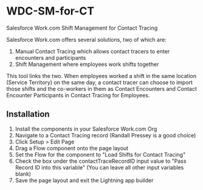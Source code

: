 # WDC-SM-for-CT
Salesforce Work.com Shift Management for Contact Tracing

Salesforce Work.com offers several solutions, two of which are:
1) Manual Contact Tracing which allows contact tracers to enter encounters and participants
2) Shift Management where employees work shifts together

This tool links the two. When employees worked a shift in the same location (Service Territory) on the same day, a contact tracer can choose to import those shifts and the co-workers in them as Contact Encounters and Contact Encounter Participants in Contact Tracing for Employees.

## Installation
1. Install the components in your Salesforce Work.com Org
2. Navigate to a Contact Tracing record (Randall Pressey is a good choice)
3. Click Setup > Edit Page
4. Drag a Flow component onto the page layout
5. Set the Flow for the component to "Load Shifts for Contact Tracing"
6. Check the box under the contactTraceRecordID input value to "Pass Record ID into this variable" (You can leave all other input variables blank)
7. Save the page layout and exit the Lightning app builder
